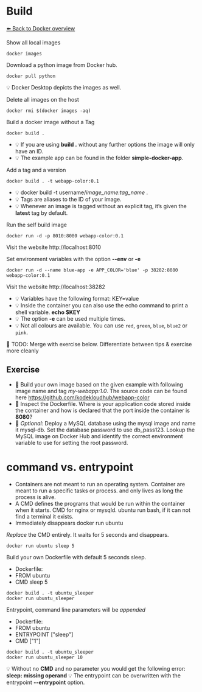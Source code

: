 # Build
[⬅️ Back to Docker overview](docker.md)

Show all local images
```
docker images 
```
Download a python image from Docker hub.
```
docker pull python
```
💡 Docker Desktop depicts the images as well. 

Delete all images on the host 
```
docker rmi $(docker images -aq)
```
Build a docker image without a Tag
```
docker build .
```
* 💡 If you are using **build .** without any further options the image will only have an ID. 
* 💡 The example app can be found in the folder **simple-docker-app**.

Add a tag and a version
```
docker build . -t webapp-color:0.1
```
* 💡 docker build -t username/*image_name:tag_name* . 
* 💡 Tags are aliases to the ID of your image. 
* 💡 Whenever an image is tagged without an explicit tag, it’s given the **latest** tag by default.

Run the self build image
```
docker run -d -p 8010:8080 webapp-color:0.1 
```
Visit the website http://localhost:8010

Set environment variables with the option **--env** or **-e** 
```
docker run -d --name blue-app -e APP_COLOR='blue' -p 38282:8080 webapp-color:0.1
```
Visit the website http://localhost:38282
* 💡 Variables have the following format: KEY=value
* 💡 Inside the container you can also use the echo command to print a shell variable. **echo $KEY**
* 💡 The option **-e** can be used multiple times.
* 💡 Not all colours are available. You can use `red`, `green`, `blue`, `blue2` or `pink`.

🚧 TODO: Merge with exercise below. Differentiate between tips & exercise more cleanly

## Exercise
* 📝 Build your own image based on the given example with following image name and tag *my-webapp:1.0*. The source code can be found here https://github.com/kodekloudhub/webapp-color
* 📝 Inspect the Dockerfile. Where is your application code stored inside the container and how is declared that the port inside the container is **8080**?
* 📝 *Optional:* Deploy a MySQL database using the mysql image and name it mysql-db. Set the database password to use db_pass123. Lookup the MySQL image on Docker Hub and identify the correct environment variable to use for setting the root password.


# command vs. entrypoint 
* Containers are not meant to run an operating system. Container are meant to run a specific tasks or process. and only lives as long the process is alive. 
* A CMD defines the programs that would be run within the container when it starts. CMD for nginx or mysqld. ubuntu run bash, if it can not find a terminal it exists. 
* Immediately disappears 
 docker run ubuntu

*Replace* the CMD entirely. It waits for 5 seconds and disappears. 
```
docker run ubuntu sleep 5
```

Build your own Dockerfile with default 5 seconds sleep. 
* Dockerfile: 
* FROM ubuntu 
* CMD sleep 5
```
docker build . -t ubuntu_sleeper
docker run ubuntu_sleeper
```

Entrypoint, command line parameters will be *appended*
* Dockerfile: 
* FROM ubuntu
* ENTRYPOINT ["sleep"]
* CMD ["1"]
              

```
docker build . -t ubuntu_sleeper
docker run ubuntu_sleeper 10 
```
💡 Without no **CMD** and no parameter you would get the following error: **sleep: missing operand**
💡 The entrypoint can be overwritten with the entrypoint **--entrypoint** option. 
